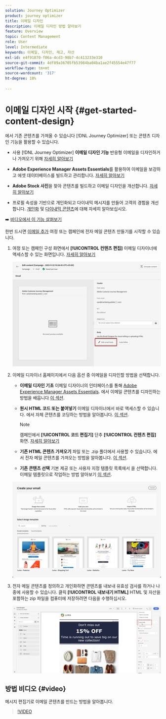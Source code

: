 ```yaml
---
solution: Journey Optimizer
product: journey optimizer
title: 이메일 디자인
description: 이메일 디자인 방법 알아보기
feature: Overview
topic: Content Management
role: User
level: Intermediate
keywords: 이메일, 디자인, 재고, 자산
exl-id: e4f91870-f06a-4cd3-98b7-4c413233e310
source-git-commit: 4df89a36705fb53984ba04ba1ae2f45554e47f77
workflow-type: tm+mt
source-wordcount: '317'
ht-degree: 18%

---
```


# 이메일 디자인 시작 {#get-started-content-design}

에서 기존 콘텐츠를 가져올 수 있습니다 [!DNL Journey Optimizer] 또는 콘텐츠 디자인 기능을 활용할 수 있습니다.

* 사용 [!DNL Journey Optimizer] **이메일 디자인 기능** 반응형 이메일을 디자인하거나 가져오기 위해 [자세히 알아보기](content-from-scratch.md)

* **Adobe Experience Manager Assets Essentials**&#x200B;를 활용하여 이메일을 보강하고 에셋 데이터베이스를 빌드하고 관리합니다. [자세히 알아보기](assets-essentials.md)

* **Adobe Stock 사진**&#x200B;을 찾아 콘텐츠를 빌드하고 이메일 디자인을 개선합니다. [자세히 알아보기](stock.md)

* 프로필 속성을 기반으로 개인화되고 다이내믹 메시지를 만들어 고객의 경험을 개선합니다. [개인화](../personalization/personalize.md) 및 [다이내믹 콘텐츠](../personalization/get-started-dynamic-content.md)에 대해 자세히 알아보십시오.

➡️ [비디오에서 이 기능 살펴보기](#video)

한번 드시면 [이메일 추가](create-email.md) 여정 또는 캠페인에 전자 메일 콘텐츠 만들기를 시작할 수 있습니다.

1. 여정 또는 캠페인 구성 화면에서 **[!UICONTROL 컨텐츠 편집]** 이메일 디자이너에 액세스할 수 있는 화면입니다. [자세히 알아보기](create-email.md#define-email-content)

   ![](assets/email_designer_edit_email_body.png)

1. 이메일 디자이너 홈페이지에서 다음 옵션 중 이메일을 디자인할 방법을 선택합니다.

   * **이메일 디자인 기초** 이메일 디자이너의 인터페이스를 통해 [Adobe Experience Manager Assets Essentials](assets-essentials.md). 에서 이메일 콘텐츠를 디자인하는 방법을 배웁니다 [이 섹션](content-from-scratch.md).

   * **원시 HTML 코드 또는 붙여넣기** 이메일 디자이너에서 바로 액세스할 수 있습니다. 에서 자체 콘텐츠를 코딩하는 방법을 알아봅니다. [이 섹션](code-content.md).

      >[!NOTE]
      >
      >캠페인에서 **[!UICONTROL 코드 편집기]** 단추 **[!UICONTROL 컨텐츠 편집]** 화면. [자세히 알아보기](create-email.md#define-email-content)

   * **기존 HTML 콘텐츠 가져오기** 파일 또는 .zip 폴더에서 사용할 수 있습니다. 에서 전자 메일 콘텐츠를 가져오는 방법을 알아봅니다. [이 섹션](existing-content.md).

   * **기존 콘텐츠 선택** 기본 제공 또는 사용자 지정 템플릿 목록에서 을 선택합니다. 이메일 템플릿으로 작업하는 방법 알아보기 [이 섹션](email-templates.md).

   ![](assets/email_designer_create_options.png)

1. 전자 메일 콘텐츠를 정의하고 개인화하면 콘텐츠를 내보내 유효성 검사를 하거나 나중에 사용할 수 있습니다. 클릭 **[!UICONTROL 내보내기 HTML]** HTML 및 자산을 포함하는 zip 파일을 컴퓨터에 저장하려면 다음을 수행하십시오.

   ![](assets/email_designer_export.png)

## 방법 비디오 {#video}

메시지 편집기로 이메일 콘텐츠를 만드는 방법을 알아봅니다.

>[!VIDEO](https://video.tv.adobe.com/v/334150?quality=12)
